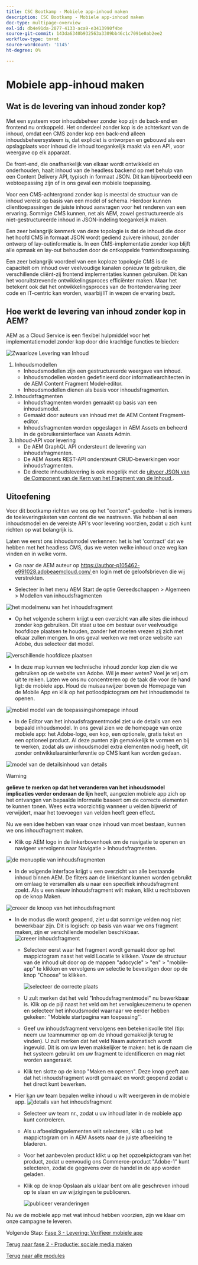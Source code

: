 ```yaml
---
title: CSC Bootkamp - Mobiele app-inhoud maken
description: CSC Bootkamp - Mobiele app-inhoud maken
doc-type: multipage-overview
exl-id: db4e91da-2077-4133-aca9-e3413990f4be
source-git-commit: 143da6340b932563a3309bb46c1c7091e0ab2ee2
workflow-type: tm+mt
source-wordcount: '1145'
ht-degree: 0%

---
```


# Mobiele app-inhoud maken

## Wat is de levering van inhoud zonder kop?

Met een systeem voor inhoudsbeheer zonder kop zijn de back-end en frontend nu ontkoppeld. Het onderdeel zonder kop is de achterkant van de inhoud, omdat een CMS zonder kop een back-end alleen inhoudsbeheersysteem is, dat expliciet is ontworpen en gebouwd als een opslagplaats voor inhoud die inhoud toegankelijk maakt via een API, voor weergave op elk apparaat.

De front-end, die onafhankelijk van elkaar wordt ontwikkeld en onderhouden, haalt inhoud van de headless backend op met behulp van een Content Delivery API, typisch in formaat JSON. Dit kan bijvoorbeeld een webtoepassing zijn of in ons geval een mobiele toepassing.

Voor een CMS-achtergrond zonder kop is meestal de structuur van de inhoud vereist op basis van een model of schema. Hierdoor kunnen clienttoepassingen de juiste inhoud aanvragen voor het renderen van een ervaring. Sommige CMS kunnen, net als AEM, zowel gestructureerde als niet-gestructureerde inhoud in JSON-indeling toegankelijk maken.

Een zeer belangrijk kenmerk van deze topologie is dat de inhoud die door het hoofd CMS in formaat JSON wordt gediend zuivere inhoud, zonder ontwerp of lay-outinformatie is. In een CMS-implementatie zonder kop blijft alle opmaak en lay-out behouden door de ontkoppelde frontendtoepassing.

Een zeer belangrijk voordeel van een koploze topologie CMS is de capaciteit om inhoud over veelvoudige kanalen opnieuw te gebruiken, die verschillende cliënt-zij frontend implementaties kunnen gebruiken. Dit kan het vooruitstrevende ontwikkelingsproces efficiënter maken. Maar het betekent ook dat het ontwikkelingsproces van de frontendervaring zeer code en IT-centric kan worden, waarbij IT in wezen de ervaring bezit.

## Hoe werkt de levering van inhoud zonder kop in AEM?

AEM as a Cloud Service is een flexibel hulpmiddel voor het implementatiemodel zonder kop door drie krachtige functies te bieden:

![ Zwaarloze Levering van Inhoud ](./images/prod-app-headless.png)

1. Inhoudsmodellen
   - Inhoudsmodellen zijn een gestructureerde weergave van inhoud.
   - Inhoudsmodellen worden gedefinieerd door informatiearchitecten in de AEM Content Fragment Model-editor.
   - Inhoudsmodellen dienen als basis voor inhoudsfragmenten.
1. Inhoudsfragmenten
   - Inhoudsfragmenten worden gemaakt op basis van een inhoudsmodel.
   - Gemaakt door auteurs van inhoud met de AEM Content Fragment-editor.
   - Inhoudsfragmenten worden opgeslagen in AEM Assets en beheerd in de gebruikersinterface van Assets Admin.
1. Inhoud-API voor levering
   - De AEM GraphQL API ondersteunt de levering van inhoudsfragmenten.
   - De AEM Assets REST-API ondersteunt CRUD-bewerkingen voor inhoudsfragmenten.
   - De directe inhoudslevering is ook mogelijk met de [ uitvoer JSON van de Component van de Kern van het Fragment van de Inhoud ](https://experienceleague.adobe.com/docs/experience-manager-core-components/using/components/content-fragment-component.html?lang=en).

## Uitoefening

Voor dit bootkamp richten we ons op het &quot;content&quot;-gedeelte - het is immers de toeleveringsketen van content die we nastreven. We hebben al een inhoudsmodel en de vereiste API&#39;s voor levering voorzien, zodat u zich kunt richten op wat belangrijk is.

Laten we eerst ons inhoudsmodel verkennen: het is het &#39;contract&#39; dat we hebben met het headless CMS, dus we weten welke inhoud onze weg kan vinden en in welke vorm.

- Ga naar de AEM auteur op [ https://author-p105462-e991028.adobeaemcloud.com/ ](https://author-p105462-e991028.adobeaemcloud.com/) en login met de geloofsbrieven die wij verstrekten.

- Selecteer in het menu AEM Start de optie Gereedschappen \> Algemeen \> Modellen van inhoudsfragmenten

![ het modelmenu van het inhoudsfragment ](./images/prod-app-cfm.png)

- Op het volgende scherm krijgt u een overzicht van alle sites die inhoud zonder kop gebruiken. Dit staat u toe om bestuur over veelvoudige hoofdloze plaatsen te houden, zonder het moeten vrezen zij zich met elkaar zullen mengen. In ons geval werken we met onze website van Adobe, dus selecteer dat model.

![ verschillende hoofdloze plaatsen ](./images/prod-app-cfm-folder.png)

- In deze map kunnen we technische inhoud zonder kop zien die we gebruiken op de website van Adobe. Wil je meer weten? Voel je vrij om uit te reiken. Laten we ons nu concentreren op de taak die voor de hand ligt: de mobiele app. Houd de muisaanwijzer boven de Homepage van de Mobile App en klik op het potloodpictogram om het inhoudsmodel te openen.

![ mobiel model van de toepassingshomepage inhoud ](./images/prod-app-created-cfm.png)

- In de Editor van het inhoudsfragmentmodel ziet u de details van een bepaald inhoudsmodel. In ons geval zien we de homepage van onze mobiele app: het Adobe-logo, een kop, een optionele, gratis tekst en een optioneel product. Al deze punten zijn gemakkelijk te vormen en bij te werken, zodat als uw inhoudsmodel extra elementen nodig heeft, dit zonder ontwikkelaarsinterferentie op CMS kant kan worden gedaan.

![ model van de detailsinhoud van details ](./images/prod-app-cfm-details.png)

>[!WARNING]
>
> **gelieve te merken op dat het veranderen van het inhoudsmodel implicaties verder onderaan de lijn** heeft, aangezien mobiele app zich op het ontvangen van bepaalde informatie baseert om de correcte elementen te kunnen tonen. Wees extra voorzichtig wanneer u velden bijwerkt of verwijdert, maar het toevoegen van velden heeft geen effect.

Nu we een idee hebben van waar onze inhoud van moet bestaan, kunnen we ons inhoudfragment maken.

- Klik op AEM logo in de linkerbovenhoek om de navigatie te openen en navigeer vervolgens naar Navigatie \> Inhoudsfragmenten.

![ de menuoptie van inhoudsfragmenten ](./images/prod-cf-ui.png)

- In de volgende interface krijgt u een overzicht van alle bestaande inhoud binnen AEM. De filters aan de linkerkant kunnen worden gebruikt om omlaag te versmallen als u naar een specifiek inhoudsfragment zoekt. Als u een nieuw inhoudsfragment wilt maken, klikt u rechtsboven op de knop Maken.

![ creeer de knoop van het inhoudsfragment ](./images/prod-app-create-cf.png)

- In de modus die wordt geopend, ziet u dat sommige velden nog niet bewerkbaar zijn. Dit is logisch: op basis van waar we ons fragment maken, zijn er verschillende modellen beschikbaar.
  ![ creeer inhoudsfragment ](./images/prod-app-create-cf-details.png)
   - Selecteer eerst waar het fragment wordt gemaakt door op het mappictogram naast het veld Locatie te klikken. Vouw de structuur van de inhoud uit door op de mappen &quot;adocycle&quot; \> &quot;en&quot; \> &quot;mobile-app&quot; te klikken en vervolgens uw selectie te bevestigen door op de knop &quot;Choose&quot; te klikken.

     ![ selecteer de correcte plaats ](./images/prod-app-folder.png)
   - U zult merken dat het veld &quot;Inhoudsfragmentmodel&quot; nu bewerkbaar is. Klik op de pijl naast het veld om het vervolgkeuzemenu te openen en selecteer het inhoudsmodel waarnaar we eerder hebben gekeken: &#39;&#39;Mobiele startpagina van toepassing&#39;&#39;.
   - Geef uw inhoudsfragment vervolgens een betekenisvolle titel (tip: neem uw teamnummer op om de inhoud gemakkelijk terug te vinden). U zult merken dat het veld Naam automatisch wordt ingevuld. Dit is om uw leven makkelijker te maken: het is de naam die het systeem gebruikt om uw fragment te identificeren en mag niet worden aangeraakt.
   - Klik ten slotte op de knop &quot;Maken en openen&quot;. Deze knop geeft aan dat het inhoudsfragment wordt gemaakt en wordt geopend zodat u het direct kunt bewerken.

- Hier kan uw team bepalen welke inhoud u wilt weergeven in de mobiele app. ![ details van het inhoudsfragment ](./images/prod-cf-details.png)
   - Selecteer uw team nr., zodat u uw inhoud later in de mobiele app kunt controleren.
   - Als u afbeeldingselementen wilt selecteren, klikt u op het mappictogram om in AEM Assets naar de juiste afbeelding te bladeren.
   - Voor het aanbevolen product klikt u op het opzoekpictogram van het product, zodat u eenvoudig ons Commerce-product &quot;Adobe-1&quot; kunt selecteren, zodat de gegevens over de handel in de app worden geladen.
   - Klik op de knop Opslaan als u klaar bent om alle geschreven inhoud op te slaan en uw wijzigingen te publiceren.

     ![ publiceer veranderingen ](./images/prod-app-publish.png)

Nu we de mobiele app met wat inhoud hebben voorzien, zijn we klaar om onze campagne te leveren.


Volgende Stap: [ Fase 3 - Levering: Verifieer mobiele app ](../delivery/app.md)

[Terug naar fase 2 - Productie: sociale media maken](./social.md)

[Terug naar alle modules](../../overview.md)
